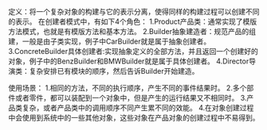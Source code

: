 定义：将一个复杂对象的构建与它的表示分离，使得同样的构建过程可以创建不同的表示。
在创建者模式中，有如下4个角色：
1.Product产品类：通常实现了模版方法模式，也就是有模版方法和基本方法。
2.Builder抽象建造者：规范产品的组建，一般是由子类实现，例子中CarBuilder就是属于抽象创建者。
3.ConcreteBuilder具体创建者:实现抽象定义的全部方法，并且返回一个创建好的对象，例子中的BenzBuilder和BMWBuilder就是属于具体创建者。
4.Director导演类：复杂安排已有模块的顺序，然后告诉Builder开始建造。

使用场景：
1.相同的方法，不同的执行顺序，产生不同的事件结果时。
2.多个部件或者零件，都可以装配到一个对象中，但是产生的运行结果又不相同时。
3.产品类复杂，或者产品类中的调用顺序不同产生累不同的效能。
4.在对象创建过程中会使用到系统中的一些其他对象，这些对象在产品对象的创建过程中不易得到。